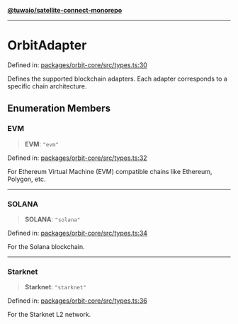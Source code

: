 [**@tuwaio/satellite-connect-monorepo**](../../../README.md)

***

# OrbitAdapter

Defined in: [packages/orbit-core/src/types.ts:30](https://github.com/TuwaIO/satellite-connect/blob/b81ca5cd9ff4ba89081ddbf83cf1417d89a09170/packages/orbit-core/src/types.ts#L30)

Defines the supported blockchain adapters. Each adapter corresponds to a specific chain architecture.

## Enumeration Members

### EVM

> **EVM**: `"evm"`

Defined in: [packages/orbit-core/src/types.ts:32](https://github.com/TuwaIO/satellite-connect/blob/b81ca5cd9ff4ba89081ddbf83cf1417d89a09170/packages/orbit-core/src/types.ts#L32)

For Ethereum Virtual Machine (EVM) compatible chains like Ethereum, Polygon, etc.

***

### SOLANA

> **SOLANA**: `"solana"`

Defined in: [packages/orbit-core/src/types.ts:34](https://github.com/TuwaIO/satellite-connect/blob/b81ca5cd9ff4ba89081ddbf83cf1417d89a09170/packages/orbit-core/src/types.ts#L34)

For the Solana blockchain.

***

### Starknet

> **Starknet**: `"starknet"`

Defined in: [packages/orbit-core/src/types.ts:36](https://github.com/TuwaIO/satellite-connect/blob/b81ca5cd9ff4ba89081ddbf83cf1417d89a09170/packages/orbit-core/src/types.ts#L36)

For the Starknet L2 network.
